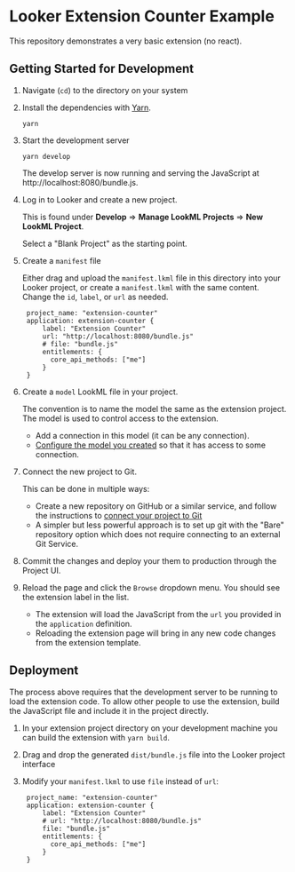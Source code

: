 # Looker Extension Counter Example

This repository demonstrates a very basic extension (no react).

## Getting Started for Development

1. Navigate (`cd`) to the directory on your system
2. Install the dependencies with [Yarn](https://yarnpkg.com/).

   ```
   yarn
   ```

3. Start the development server

   ```
   yarn develop
   ```

   The develop server is now running and serving the JavaScript at http://localhost:8080/bundle.js.

4. Log in to Looker and create a new project.

   This is found under **Develop** => **Manage LookML Projects** => **New LookML Project**.

   Select a "Blank Project" as the starting point.

5. Create a `manifest` file

   Either drag and upload the `manifest.lkml` file in this directory into your Looker project, or create a `manifest.lkml` with the same content. Change the `id`, `label`, or `url` as needed.

   ```
    project_name: "extension-counter"
    application: extension-counter {
        label: "Extension Counter"
        url: "http://localhost:8080/bundle.js"
        # file: "bundle.js"
        entitlements: {
          core_api_methods: ["me"]
        }
    }
   ```

6. Create a `model` LookML file in your project.

   The convention is to name the model the same as the extension project. The model is used to control access to the extension.

   - Add a connection in this model (it can be any connection).
   - [Configure the model you created](https://docs.looker.com/data-modeling/getting-started/create-projects#configuring_a_model) so that it has access to some connection.

7. Connect the new project to Git.

   This can be done in multiple ways:

   - Create a new repository on GitHub or a similar service, and follow the instructions to [connect your project to Git](https://docs.looker.com/data-modeling/getting-started/setting-up-git-connection)
   - A simpler but less powerful approach is to set up git with the "Bare" repository option which does not require connecting to an external Git Service.

8. Commit the changes and deploy your them to production through the Project UI.

9. Reload the page and click the `Browse` dropdown menu. You should see the extension label in the list.

   - The extension will load the JavaScript from the `url` you provided in the `application` definition.
   - Reloading the extension page will bring in any new code changes from the extension template.

## Deployment

The process above requires that the development server to be running to load the extension code. To allow other people to use the extension, build the JavaScript file and include it in the project directly.

1. In your extension project directory on your development machine you can build the extension with `yarn build`.
2. Drag and drop the generated `dist/bundle.js` file into the Looker project interface
3. Modify your `manifest.lkml` to use `file` instead of `url`:

   ```
    project_name: "extension-counter"
    application: extension-counter {
        label: "Extension Counter"
        # url: "http://localhost:8080/bundle.js"
        file: "bundle.js"
        entitlements: {
          core_api_methods: ["me"]
        }
    }
   ```
